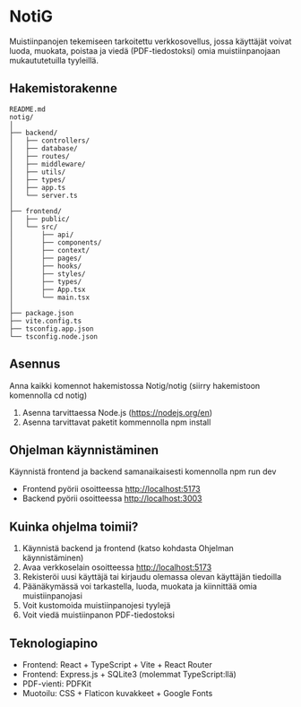 # NotiG

Muistiinpanojen tekemiseen tarkoitettu verkkosovellus, jossa käyttäjät voivat luoda, muokata, poistaa ja viedä (PDF-tiedostoksi) omia muistiinpanojaan mukaututetuilla tyyleillä.

## Hakemistorakenne

```
README.md
notig/
│
├── backend/
│   ├── controllers/
│   ├── database/
│   ├── routes/
│   ├── middleware/
│   ├── utils/
│   ├── types/
│   ├── app.ts
│   └── server.ts
│
├── frontend/
│   ├── public/
│   └── src/
│       ├── api/
│       ├── components/
│       ├── context/
│       ├── pages/
│       ├── hooks/
│       ├── styles/
│       ├── types/
│       ├── App.tsx
│       └── main.tsx
│
├── package.json
├── vite.config.ts
├── tsconfig.app.json
└── tsconfig.node.json
```

## Asennus

Anna kaikki komennot hakemistossa Notig/notig (siirry hakemistoon komennolla cd notig)

1. Asenna tarvittaessa Node.js (https://nodejs.org/en)
2. Asenna tarvittavat paketit kommennolla npm install

## Ohjelman käynnistäminen

Käynnistä frontend ja backend samanaikaisesti komennolla npm run dev
- Frontend pyörii osoitteessa [http://localhost:5173](http://localhost:5173)
- Backend pyörii osoitteessa [http://localhost:3003](http://localhost:3003)

## Kuinka ohjelma toimii?

1. Käynnistä backend ja frontend (katso kohdasta Ohjelman käynnistäminen)
2. Avaa verkkoselain osoitteessa [http://localhost:5173](http://localhost:5173)
3. Rekisteröi uusi käyttäjä tai kirjaudu olemassa olevan käyttäjän tiedoilla
4. Päänäkymässä voi tarkastella, luoda, muokata ja kiinnittää omia muistiinpanojasi
5. Voit kustomoida muistiinpanojesi tyylejä
6. Voit viedä muistiinpanon PDF-tiedostoksi
## Teknologiapino

- Frontend: React + TypeScript + Vite + React Router
- Frontend: Express.js + SQLite3 (molemmat TypeScript:llä)
- PDF-vienti: PDFKit
- Muotoilu: CSS + Flaticon kuvakkeet + Google Fonts
